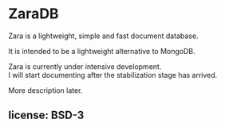 # ZaraDB 
Zara is a lightweight, simple and fast document database.

It is intended to be a lightweight alternative to MongoDB.

Zara is currently under intensive development.   
I will start documenting after the stabilization stage has arrived.

More description later.

## license: BSD-3
